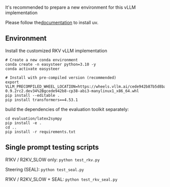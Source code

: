 It's recommended to prepare a new environment for this vLLM implementation

Please follow the[documentation](https://docs.astral.sh/uv/#getting-startedhttps:/) to install uv.

## Environment

Install the customized RKV vLLM implementation

```
# Create a new conda environment
conda create -n easysteer python=3.10 -y
conda activate easysteer

# Install with pre-compiled version (recommended)
export VLLM_PRECOMPILED_WHEEL_LOCATION=https://wheels.vllm.ai/cede942b87b5d8baa0b95447f3e87e3c600ff5f5/vllm-0.9.2rc2.dev34%2Bgcede942b8-cp38-abi3-manylinux1_x86_64.whl
pip install --editable .
pip install transformers==4.53.1

```

build the dependencies of the evaluation toolkit separately:

```
cd evaluation/latex2sympy
pip install -e .
cd ..
pip install -r requirements.txt
```

## Single prompt testing scripts

R1KV / R2KV_SLOW only: `python test_rkv.py`

Steering (SEAL): `python test_seal.py`

R1KV / R2KV_SLOW + SEAL: `python test_rkv_seal.py`
